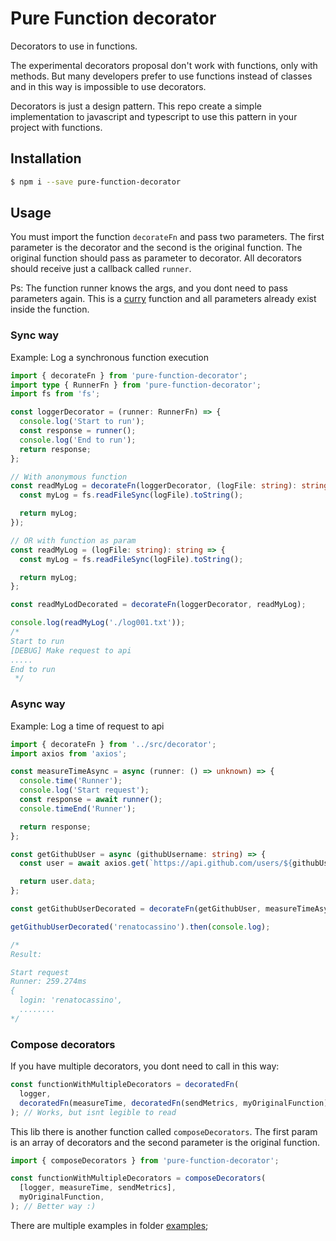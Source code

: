 # Pure Function decorator

Decorators to use in functions.

The experimental decorators proposal don't work with functions, only with methods. But many developers prefer to use functions instead of classes and in this way is impossible to use decorators.

Decorators is just a design pattern. This repo create a simple implementation to javascript and typescript to use this pattern in your project with functions.

## Installation

```bash
$ npm i --save pure-function-decorator
```

## Usage

You must import the function `decorateFn` and pass two parameters. The first parameter is the decorator and the second is the original function. The original function should pass as parameter to decorator. All decorators should receive just a callback called `runner`.

Ps: The function runner knows the args, and you dont need to pass parameters again. This is a [curry](https://javascript.info/currying-partials) function and all parameters already exist inside the function.

### Sync way

Example: Log a synchronous function execution

```typescript
import { decorateFn } from 'pure-function-decorator';
import type { RunnerFn } from 'pure-function-decorator';
import fs from 'fs';

const loggerDecorator = (runner: RunnerFn) => {
  console.log('Start to run');
  const response = runner();
  console.log('End to run');
  return response;
};

// With anonymous function
const readMyLog = decorateFn(loggerDecorator, (logFile: string): string => {
  const myLog = fs.readFileSync(logFile).toString();

  return myLog;
});

// OR with function as param
const readMyLog = (logFile: string): string => {
  const myLog = fs.readFileSync(logFile).toString();

  return myLog;
};

const readMyLodDecorated = decorateFn(loggerDecorator, readMyLog);

console.log(readMyLog('./log001.txt'));
/*
Start to run
[DEBUG] Make request to api
.....
End to run
 */
```

### Async way

Example: Log a time of request to api

```typescript
import { decorateFn } from '../src/decorator';
import axios from 'axios';

const measureTimeAsync = async (runner: () => unknown) => {
  console.time('Runner');
  console.log('Start request');
  const response = await runner();
  console.timeEnd('Runner');

  return response;
};

const getGithubUser = async (githubUsername: string) => {
  const user = await axios.get(`https://api.github.com/users/${githubUsername}`);

  return user.data;
};

const getGithubUserDecorated = decorateFn(getGithubUser, measureTimeAsync);

getGithubUserDecorated('renatocassino').then(console.log);

/*
Result:

Start request
Runner: 259.274ms
{
  login: 'renatocassino',
  ........
*/
```

### Compose decorators

If you have multiple decorators, you dont need to call in this way:

```typescript
const functionWithMultipleDecorators = decoratedFn(
  logger,
  decoratedFn(measureTime, decoratedFn(sendMetrics, myOriginalFunction)),
); // Works, but isnt legible to read
```

This lib there is another function called `composeDecorators`. The first param is an array of decorators and the second parameter is the original function.

```typescript
import { composeDecorators } from 'pure-function-decorator';

const functionWithMultipleDecorators = composeDecorators(
  [logger, measureTime, sendMetrics],
  myOriginalFunction,
); // Better way :)
```

There are multiple examples in folder [examples](https://github.com/renatocassino/pure-function-decorator/tree/main/examples);
